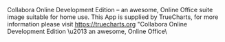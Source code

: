 Collabora Online Development Edition – an awesome, Online Office suite image suitable for home use.
This App is supplied by TrueCharts, for more information please visit https://truecharts.org
"Collabora Online Development Edition \u2013 an awesome, Online Office\
